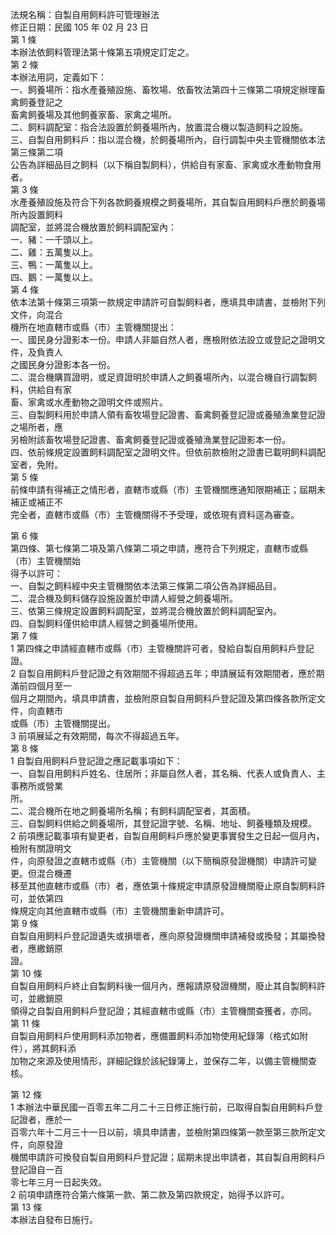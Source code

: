 法規名稱：自製自用飼料許可管理辦法  
修正日期：民國 105 年 02 月 23 日  
第 1 條  
本辦法依飼料管理法第十條第五項規定訂定之。  
第 2 條  
本辦法用詞，定義如下：  
一、飼養場所：指水產養殖設施、畜牧場、依畜牧法第四十三條第二項規定辦理畜禽飼養登記之  
畜禽飼養場及其他飼養家畜、家禽之場所。  
二、飼料調配室：指合法設置於飼養場所內，放置混合機以製造飼料之設施。  
三、自製自用飼料戶：指以混合機，於飼養場所內，自行調製中央主管機關依本法第三條第二項  
公告為詳細品目之飼料（以下稱自製飼料），供給自有家畜、家禽或水產動物食用者。  
第 3 條  
水產養殖設施及符合下列各款飼養規模之飼養場所，其自製自用飼料戶應於飼養場所內設置飼料  
調配室，並將混合機放置於飼料調配室內：  
一、豬：一千頭以上。  
二、雞：五萬隻以上。  
三、鴨：一萬隻以上。  
四、鵝：一萬隻以上。  
第 4 條  
依本法第十條第三項第一款規定申請許可自製飼料者，應填具申請書，並檢附下列文件，向混合  
機所在地直轄市或縣（市）主管機關提出：  
一、國民身分證影本一份。申請人非屬自然人者，應檢附依法設立或登記之證明文件，及負責人  
之國民身分證影本各一份。  
二、混合機購買證明，或足資證明於申請人之飼養場所內，以混合機自行調製飼料，供給自有家  
畜、家禽或水產動物之證明文件或照片。  
三、自製飼料用於申請人領有畜牧場登記證書、畜禽飼養登記證或養殖漁業登記證之場所者，應  
另檢附該畜牧場登記證書、畜禽飼養登記證或養殖漁業登記證影本一份。  
四、依前條規定設置飼料調配室之證明文件。但依前款檢附之證書已載明飼料調配室者，免附。  
第 5 條  
前條申請有得補正之情形者，直轄市或縣（市）主管機關應通知限期補正；屆期未補正或補正不  
完全者，直轄市或縣（市）主管機關得不予受理，或依現有資料逕為審查。  


第 6 條  
第四條、第七條第二項及第八條第二項之申請，應符合下列規定，直轄市或縣（市）主管機關始  
得予以許可：  
一、自製之飼料經中央主管機關依本法第三條第二項公告為詳細品目。  
二、混合機及飼料儲存設施設置於申請人經營之飼養場所。  
三、依第三條規定設置飼料調配室，並將混合機放置於飼料調配室內。  
四、自製飼料僅供給申請人經營之飼養場所使用。  
第 7 條  
1 第四條之申請經直轄市或縣（市）主管機關許可者，發給自製自用飼料戶登記證。  
2 自製自用飼料戶登記證之有效期間不得超過五年；申請展延有效期間者，應於期滿前四個月至一  
個月之期間內，填具申請書，並檢附原自製自用飼料戶登記證及第四條各款所定文件，向直轄市  
或縣（市）主管機關提出。  
3 前項展延之有效期間，每次不得超過五年。  
第 8 條  
1 自製自用飼料戶登記證之應記載事項如下：  
一、自製自用飼料戶姓名、住居所；非屬自然人者，其名稱、代表人或負責人、主事務所或營業  
所。  
二、混合機所在地之飼養場所名稱；有飼料調配室者，其面積。  
三、自製飼料供給之飼養場所，其登記證字號、名稱、地址、飼養種類及規模。  
2 前項應記載事項有變更者，自製自用飼料戶應於變更事實發生之日起一個月內，檢附有關證明文  
件，向原發證之直轄市或縣（市）主管機關（以下簡稱原發證機關）申請許可變更。但混合機遷  
移至其他直轄市或縣（市）者，應依第十條規定申請原發證機關廢止原自製飼料許可，並依第四  
條規定向其他直轄市或縣（市）主管機關重新申請許可。  
第 9 條  
自製自用飼料戶登記證遺失或損壞者，應向原發證機關申請補發或換發；其屬換發者，應繳銷原  
證。  
第 10 條  
自製自用飼料戶終止自製飼料後一個月內，應報請原發證機關，廢止其自製飼料許可，並繳銷原  
領得之自製自用飼料戶登記證；其經直轄市或縣（市）主管機關查獲者，亦同。  
第 11 條  
自製自用飼料戶使用飼料添加物者，應備置飼料添加物使用紀錄簿（格式如附件），將其飼料添  
加物之來源及使用情形，詳細記錄於該紀錄簿上，並保存二年，以備主管機關查核。  


第 12 條  
1 本辦法中華民國一百零五年二月二十三日修正施行前，已取得自製自用飼料戶登記證者，應於一  
百零六年十二月三十一日以前，填具申請書，並檢附第四條第一款至第三款所定文件，向原發證  
機關申請許可換發自製自用飼料戶登記證；屆期未提出申請者，其自製自用飼料戶登記證自一百  
零七年三月一日起失效。  
2 前項申請應符合第六條第一款、第二款及第四款規定，始得予以許可。  
第 13 條  
本辦法自發布日施行。  


